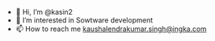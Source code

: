 - 👋 Hi, I’m @kasin2
- 👀 I’m interested in Sowtware development 
- 📫 How to reach me kaushalendrakumar.singh@ingka.com

<!---
kasin2/kasin2 is a ✨ special ✨ repository because its `README.md` (this file) appears on your GitHub profile.
You can click the Preview link to take a look at your changes.
--->
